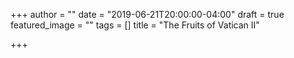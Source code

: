 +++
author = ""
date = "2019-06-21T20:00:00-04:00"
draft = true
featured_image = ""
tags = []
title = "The Fruits of Vatican II"

+++
